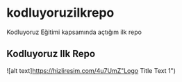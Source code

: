 # kodluyoruzilkrepo
Kodluyoruz Eğitimi kapsamında açtığım ilk repo
## Kodluyoruz Ilk Repo
![alt text]https://hizliresim.com/4u7UmZ"Logo Title Text 1")